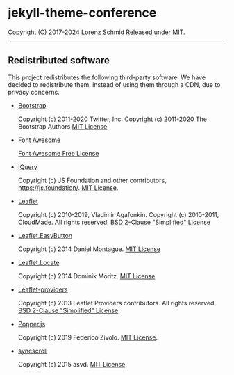 # jekyll-theme-conference

Copyright (C) 2017-2024 Lorenz Schmid
Released under [MIT](LICENSE.md).

---

## Redistributed software

This project redistributes the following third-party software. We have decided to redistribute them, instead of using them through a CDN, due to privacy concerns.

- [Bootstrap](https://getbootstrap.com)

  Copyright (c) 2011-2020 Twitter, Inc.
  Copyright (c) 2011-2020 The Bootstrap Authors
  [MIT License](https://github.com/twbs/bootstrap/blob/master/LICENSE)

- [Font Awesome](https://fontawesome.com/)

  [Font Awesome Free License](https://fontawesome.com/license/free)

- [jQuery](https://jquery.com)

  Copyright (c) JS Foundation and other contributors, https://js.foundation/.
  [MIT License](http://opensource.org/licenses/MIT).

- [Leaflet](https://leafletjs.com/)

  Copyright (c) 2010-2019, Vladimir Agafonkin.
  Copyright (c) 2010-2011, CloudMade.
  All rights reserved.
  [BSD 2-Clause "Simplified" License](https://github.com/Leaflet/Leaflet/blob/master/LICENSE)

- [Leaflet.EasyButton](https://github.com/CliffCloud/Leaflet.EasyButton/)

  Copyright (c) 2014 Daniel Montague.
  [MIT License](https://github.com/CliffCloud/Leaflet.EasyButton/blob/master/LICENSE)

- [Leaflet.Locate](https://github.com/domoritz/leaflet-locatecontrol/)

  Copyright (c) 2014 Dominik Moritz.
  [MIT License](https://github.com/domoritz/leaflet-locatecontrol/blob/gh-pages/LICENSE)

- [Leaflet-providers](https://github.com/leaflet-extras/leaflet-providers/)

  Copyright (c) 2013 Leaflet Providers contributors.
  All rights reserved.
  [BSD 2-Clause "Simplified" License](https://github.com/leaflet-extras/leaflet-providers/blob/master/license.md)

- [Popper.js](https://popper.js.org)

  Copyright (c) 2019 Federico Zivolo.
  [MIT License](https://github.com/popperjs/popper-core/blob/master/LICENSE.md).

- [syncscroll](https://github.com/asvd/syncscroll)

  Copyright (c) 2015 asvd.
  [MIT License](https://github.com/asvd/syncscroll/blob/master/LICENSE).
